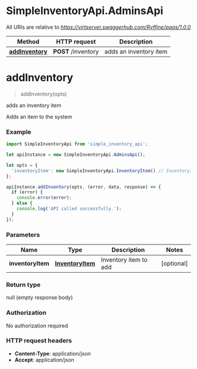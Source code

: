 # SimpleInventoryApi.AdminsApi

All URIs are relative to *https://virtserver.swaggerhub.com/Ryffine/paas/1.0.0*

Method | HTTP request | Description
------------- | ------------- | -------------
[**addInventory**](AdminsApi.md#addInventory) | **POST** /inventory | adds an inventory item


<a name="addInventory"></a>
# **addInventory**
> addInventory(opts)

adds an inventory item

Adds an item to the system

### Example
```javascript
import SimpleInventoryApi from 'simple_inventory_api';

let apiInstance = new SimpleInventoryApi.AdminsApi();

let opts = { 
  'inventoryItem': new SimpleInventoryApi.InventoryItem() // InventoryItem | Inventory item to add
};

apiInstance.addInventory(opts, (error, data, response) => {
  if (error) {
    console.error(error);
  } else {
    console.log('API called successfully.');
  }
});
```

### Parameters

Name | Type | Description  | Notes
------------- | ------------- | ------------- | -------------
 **inventoryItem** | [**InventoryItem**](InventoryItem.md)| Inventory item to add | [optional] 

### Return type

null (empty response body)

### Authorization

No authorization required

### HTTP request headers

 - **Content-Type**: application/json
 - **Accept**: application/json

